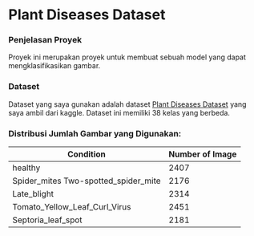 # Plant Diseases Dataset 
### Penjelasan Proyek 
Proyek ini merupakan proyek untuk membuat sebuah model yang dapat mengklasifikasikan gambar.

### Dataset
Dataset yang saya gunakan adalah dataset [Plant Diseases Dataset]([https://example.com](https://www.kaggle.com/datasets/vipoooool/new-plant-diseases-dataset)) yang saya ambil dari kaggle. Dataset ini memiliki 38 kelas yang berbeda. 

### Distribusi Jumlah Gambar yang Digunakan:
| Condition       | Number of Image |
|------------|---------|
| healthy | 2407   |
| Spider_mites Two-spotted_spider_mite  |2176   |
| Late_blight  |2314   |
| Tomato_Yellow_Leaf_Curl_Virus  |2451   |
| Septoria_leaf_spot  |2181   |

